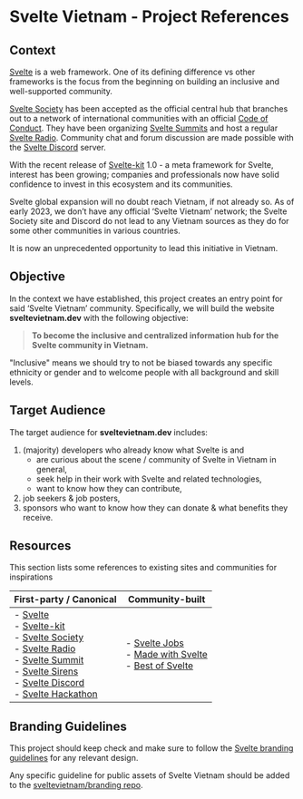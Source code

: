 # Svelte Vietnam - Project References

## Context

[Svelte][svelte] is a web framework. One of its defining difference vs other frameworks is the focus from the beginning on building an inclusive and well-supported community.

[Svelte Society][svelte.society] has been accepted as the official central hub that branches out to a network of international communities with an official [Code of Conduct](https://www.figma.com/exit?url=https%3A%2F%2Fgithub.com%2Fsveltejs%2Fcommunity%2Fblob%2Fmain%2FCODE_OF_CONDUCT.md). They have been organizing [Svelte Summits][svelte.summit] and host a regular [Svelte Radio][svelte.radio]. Community chat and forum discussion are made possible with the [Svelte Discord][svelte.discord] server.

With the recent release of [Svelte-kit][svelte.kit] 1.0 - a meta framework for Svelte, interest has been growing; companies and professionals now have solid confidence to invest in this ecosystem and its communities.

Svelte global expansion will no doubt reach Vietnam, if not already so. As of early 2023, we don’t have any official ‘Svelte Vietnam’ network; the Svelte Society site and Discord do not lead to any Vietnam sources as they do for some other communities in various countries.

It is now an unprecedented opportunity to lead this initiative in Vietnam.

## Objective

In the context we have established, this project creates an entry point for said ‘Svelte Vietnam’ community. Specifically, we will build the website **sveltevietnam.dev** with the following objective:

> **To become the inclusive and centralized information hub for the Svelte community in Vietnam.**

"Inclusive" means we should try to not be biased towards any specific ethnicity or gender and to welcome people with all background and skill levels.

## Target Audience

The target audience for **sveltevietnam.dev** includes:

1. (majority) developers who already know what Svelte is and
   - are curious about the scene / community of Svelte in Vietnam in general,
   - seek help in their work with Svelte and related technologies,
   - want to know how they can contribute,
2. job seekers & job posters,
3. sponsors who want to know how they can donate & what benefits they receive.

## Resources

This section lists some references to existing sites and communities for inspirations

| First-party / Canonical | Community-built |
| --- | --- |
| - [Svelte][svelte]<br/>- [Svelte-kit][svelte.kit]<br/>- [Svelte Society][svelte.society]<br/> - [Svelte Radio][svelte.radio]<br/> - [Svelte Summit][svelte.summit]<br/> - [Svelte Sirens][svelte.sirens]<br/> - [Svelte Discord][svelte.discord]<br/> - [Svelte Hackathon][svelte.hackathon] | - [Svelte Jobs][sveltejobs]<br /> - [Made with Svelte][madewithsvelte]<br /> - [Best of Svelte][bestofsvelte] |

## Branding Guidelines

This project should keep check and make sure to follow the [Svelte branding guidelines][svelte.branding] for any relevant design.

Any specific guideline for public assets of Svelte Vietnam should be added to the [sveltevietnam/branding repo][sveltevietnam.branding].

[svelte.branding]: https://github.com/sveltejs/branding
[svelte]: https://svelte.dev/
[svelte.kit]: https://kit.svelte.dev/
[svelte.society]: https://sveltesociety.dev
[svelte.summit]: https://www.sveltesummit.com/
[svelte.sirens]: https://sveltesirens.dev/
[svelte.radio]: https://www.svelteradio.com/
[svelte.discord]: https://discord.com/invite/svelte
[svelte.hackathon]: https://hack.sveltesociety.dev/
[sveltejobs]: https://sveltejobs.com/
[madewithsvelte]: https://madewithsvelte.com/
[bestofsvelte]: https://bestofsvelte.com/
[sveltevietnam.branding]: https://github.com/sveltevietnam/branding
